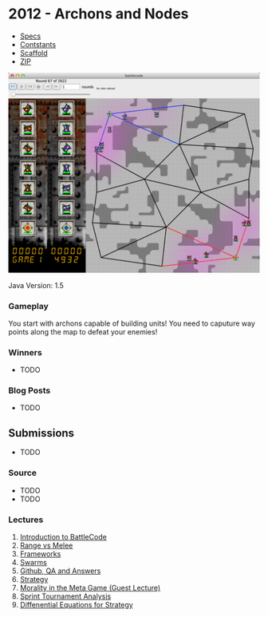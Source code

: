 # 2012 - Archons and Nodes

* [Specs](http://bovard.github.io/bcode2012-specs/)
* [Contstants](https://github.com/battlecode/battlecode-server-2014/blob/2012-1.0.8/src/main/battlecode/common/GameConstants.java)
* [Scaffold](https://github.com/bovard/bcode2012-scaffold)
* [ZIP](https://github.com/bovard/bcode2012-scaffold/archive/master.zip)


![gameplay](./game2012.png)

Java Version: 1.5

### Gameplay
You start with archons capable of building units! You need to caputure way points along the map to defeat your enemies!

### Winners
* TODO

### Blog Posts
* TODO

## Submissions
* TODO

### Source

* TODO
* TODO



### Lectures

1. [Introduction to BattleCode](http://techtv.mit.edu/collections/battlecode2012/videos/17213-6-370-battlecode-1-9-12)
2. [Range vs Melee](http://techtv.mit.edu/collections/battlecode2012/videos/17214-6-370-battlecode-1-10-12)
3. [Frameworks](http://techtv.mit.edu/collections/battlecode2012/videos/17226-6-370-battlecode-1-11-12)
5. [Swarms](http://techtv.mit.edu/collections/battlecode2012/videos/17244-6-370-battlecode-1-12-12)
6. [Github, QA and Answers](http://techtv.mit.edu/collections/battlecode2012/videos/17245-6-370-battlecode-1-13-12)
7. [Strategy](http://techtv.mit.edu/collections/battlecode2012/videos/17302-6-370-battlecode-1-17-12)
8. [Morality in the Meta Game (Guest Lecture)](http://techtv.mit.edu/collections/battlecode2012/videos/17325-6-370-battlecode-1-18-12)
9. [Sprint Tournament Analysis](http://techtv.mit.edu/collections/battlecode2012/videos/17365-6-370-battlecode-1-19-12)
10. [Diffenential Equations for Strategy](http://techtv.mit.edu/collections/battlecode2012/videos/17393-6-370-battlecode-1-20-12)